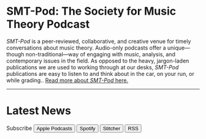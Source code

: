 <div class="hero-image" style="background-image: url('images/soundtrap-h6PDEdr9IZo-unsplash.jpg');" alt="Microphone and Laptop. Credit: Soundtrap">
  <div class="hero-text">
    <h1>SMT-Pod: The Society for Music Theory Podcast</h1>
  </div>
</div>

_SMT-Pod_ is a peer-reviewed, collaborative, and creative venue for timely conversations about music theory. Audio-only podcasts offer a unique—though non-traditional—way of engaging with music, analysis, and contemporary issues in the field. As opposed to the heavy, jargon-laden publications we are used to working through at our desks, _SMT-Pod_ publications are easy to listen to and think about in the car, on your run, or while grading.. [Read more about _SMT-Pod_ here.](about)

<hr>

# Latest News
<div class="subscribe">
<p style="padding-right: 30px;">Subscribe
<a href="http://google.com" target="_blank"><button>Apple Podcasts</button></a>
<a href="http://google.com" target="_blank"><button>Spotify</button></a>
<a href="http://google.com" target="_blank"><button>Stitcher</button></a>
<a href="http://google.com" target="_blank"><button>RSS</button></a>
</p></div>

